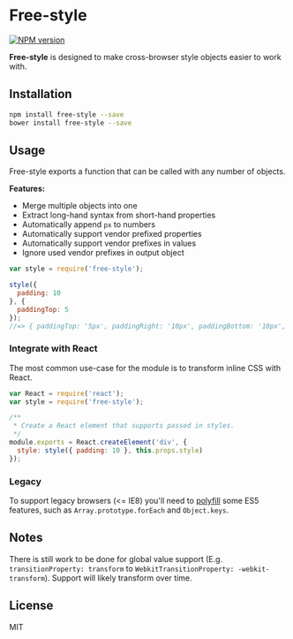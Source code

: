 # Free-style

[![NPM version][npm-image]][npm-url]

**Free-style** is designed to make cross-browser style objects easier to work with.

## Installation

```bash
npm install free-style --save
bower install free-style --save
```

## Usage

Free-style exports a function that can be called with any number of objects.

**Features:**

* Merge multiple objects into one
* Extract long-hand syntax from short-hand properties
* Automatically append `px` to numbers
* Automatically support vendor prefixed properties
* Automatically support vendor prefixes in values
* Ignore used vendor prefixes in output object

```js
var style = require('free-style');

style({
  padding: 10
}, {
  paddingTop: 5
});
//=> { paddingTop: '5px', paddingRight: '10px', paddingBottom: '10px', paddingLeft: '10px' }
```

### Integrate with React

The most common use-case for the module is to transform inline CSS with React.

```js
var React = require('react');
var style = require('free-style');

/**
 * Create a React element that supports passed in styles.
 */
module.exports = React.createElement('div', {
  style: style({ padding: 10 }, this.props.style)
});
```

### Legacy

To support legacy browsers (<= IE8) you'll need to [polyfill](https://github.com/es-shims/es5-shim) some ES5 features, such as `Array.prototype.forEach` and `Object.keys`.

## Notes

There is still work to be done for global value support (E.g. `transitionProperty: transform` to `WebkitTransitionProperty: -webkit-transform`). Support will likely transform over time.

## License

MIT

[npm-image]: https://img.shields.io/npm/v/free-style.svg?style=flat
[npm-url]: https://npmjs.org/package/free-style
